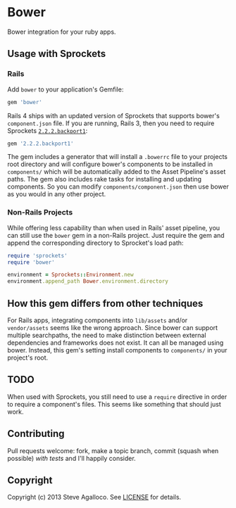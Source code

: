# Bower

Bower integration for your ruby apps.

## Usage with Sprockets

### Rails

Add `bower` to your application's Gemfile:

```ruby
gem 'bower'
```

Rails 4 ships with an updated version of Sprockets that supports bower's `component.json` file. If you are running, Rails 3, then you need to require Sprockets [`2.2.2.backport1`](http://rubygems.org/gems/sprockets/versions/2.2.2.backport1):

```ruby
gem '2.2.2.backport1'
```

The gem includes a generator that will install a `.bowerrc` file to your projects root directory and will configure bower's components to be installed in `components/` which will be automatically added to the Asset Pipeline's asset paths. The gem also includes rake tasks for installing and updating components. So you can modify `components/component.json` then use bower as you would in any other project.

### Non-Rails Projects

While offering less capability than when used in Rails' asset pipeline, you can still use the `bower` gem in a non-Rails project. Just require the gem and append the corresponding directory to Sprocket's load path:

```ruby
require 'sprockets'
require 'bower'

environment = Sprockets::Environment.new
environment.append_path Bower.environment.directory
```

## How this gem differs from other techniques

For Rails apps, integrating components into `lib/assets` and/or `vendor/assets` seems like the wrong approach. Since bower can support multiple searchpaths, the need to make distinction between external dependencies and frameworks does not exist. It can all be managed using bower. Instead, this gem's setting install components to `components/` in your project's root.

## TODO

When used with Sprockets, you still need to use a `require` directive in order to require a component's files. This seems like something that should just work.

## Contributing

Pull requests welcome: fork, make a topic branch, commit (squash when possible) *with tests* and I'll happily consider.

## Copyright

Copyright (c) 2013 Steve Agalloco. See [LICENSE](LICENSE.md) for details.
